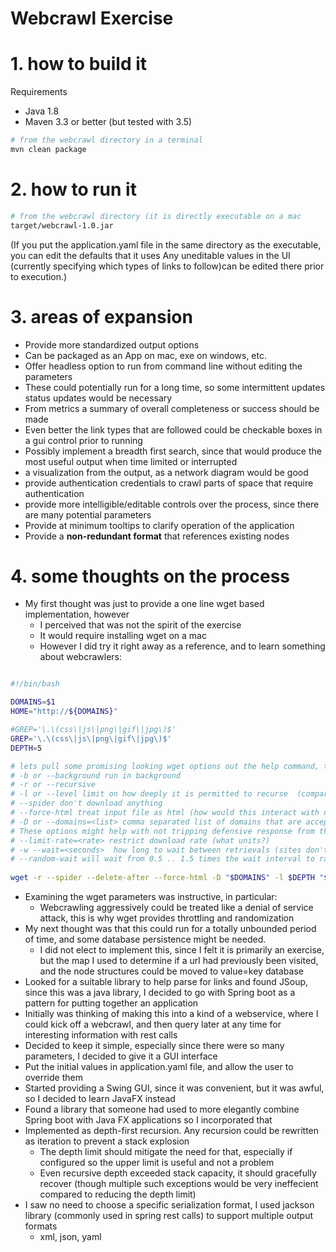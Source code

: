 # Webcrawl Exercise

# 1. how to build it

Requirements
* Java 1.8
* Maven 3.3 or better (but tested with 3.5)

```bash
# from the webcrawl directory in a terminal
mvn clean package
```

# 2. how to run it

```bash
# from the webcrawl directory (it is directly executable on a mac
target/webcrawl-1.0.jar
```


(If you put the application.yaml file in the same directory as the executable, you can edit the defaults that it uses
 Any uneditable values in the UI (currently specifying which types of links to follow)can be edited there prior to execution.)

# 3. areas of expansion
* Provide more standardized output options
* Can be packaged as an App on mac, exe on windows, etc.
* Offer headless option to run from command line without editing the parameters
* These could potentially run for a long time, so some intermittent updates status updates would be necessary
* From metrics a summary of overall completeness or success should be made
* Even better the link types that are followed could be checkable boxes in a gui control prior to running
* Possibly implement a breadth first search, since that would produce the most useful output when time limited or interrupted
* a visualization from the output, as a network diagram would be good
* provide authentication credentials to crawl parts of space that require authentication
* provide more intelligible/editable controls over the process, since there are many potential parameters
* Provide at minimum tooltips to clarify operation of the application
* Provide a **non-redundant format** that references existing nodes
 


# 4. some thoughts on the process
* My first thought was just to provide a one line wget based implementation, however
  * I perceived that was not the spirit of the exercise
  * It would require installing wget on a mac
  * However I did try it right away as a reference, and to learn something about webcrawlers:
  
```bash

#!/bin/bash

DOMAINS=$1
HOME="http://${DOMAINS}"

#GREP='\.\(css\|js\|png\|gif\|jpg\)$'
GREP='\.\(css\|js\|png\|gif\|jpg\)$'
DEPTH=5

# lets pull some promising looking wget options out the help command, to see what might work for crawlers
# -b or --background run in background
# -r or --recursive
# -l or --level limit on how deeply it is permitted to recurse  (comparing say -l=9 to -l=10 to see if they produce the same result would tell us if there is more without going unlimited)
# --spider don't download anything
# --force-html treat input file as html (how would this interact with not filtering out other types of links?)
# -D or --domains=<list> comma separated list of domains that are acceptable to crawl through
# These options might help with not tripping defensive response from the website
# --limit-rate=<rate> restrict download rate (what units?) 
# -w --wait=<seconds>  how long to wait between retrievals (sites don't necessarily like you crawling esp. at high speed)
# --random-wait will wait from 0.5 .. 1.5 times the wait interval to randomize waits to make it more organic behavior
 
wget -r --spider --delete-after --force-html -D "$DOMAINS" -l $DEPTH "$HOME" 2>&1  | (some postprocessing here)

```
* Examining the wget parameters was instructive, in particular:
  * Webcrawling aggressively could be treated like a denial of service attack, this is why wget provides throttling and randomization  
* My next thought was that this could run for a totally unbounded period of time, and some database persistence might be needed.
  * I did not elect to implement this, since I felt it is primarily an exercise, but the map I used to determine if a url had previously been visited, and the node structures could be moved to value=key database
* Looked for a suitable library to help parse for links and found JSoup, since this was a java library, I decided to go with Spring boot as a pattern for putting together an application
* Initially was thinking of making this into a kind of a webservice, where I could kick off a webcrawl, and then query later at any time for interesting information with rest calls
* Decided to keep it simple, especially since there were so many parameters, I decided to give it a GUI interface
* Put the initial values in application.yaml file, and allow the user to override them
* Started providing a Swing GUI, since it was convenient, but it was awful, so I decided to learn JavaFX instead
* Found a library that someone had used to more elegantly combine Spring boot with Java FX applications so I incorporated that
* Implemented as depth-first recursion. Any recursion could be rewritten as iteration to prevent a stack explosion
  * The depth limit should mitigate the need for that, especially if configured so the upper limit is useful and not a problem
  * Even recursive depth exceeded stack capacity, it should gracefully recover (though multiple such exceptions would be very ineffecient compared to reducing the depth limit)
* I saw no need to choose a specific serialization format, I used jackson library (commonly used in spring rest calls) to support multiple output formats
  * xml, json, yaml
  
  

